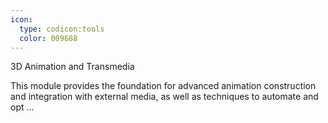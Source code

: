 ```yaml
---
icon:
  type: codicon:tools
  color: 009688
---
```

3D Animation and Transmedia

This module provides the foundation for advanced animation construction and integration with external media, as well as techniques to automate and opt ... 
